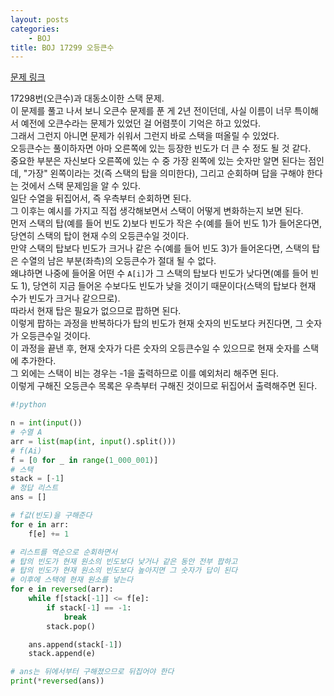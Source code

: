 ```yaml
---
layout: posts
categories:
    - BOJ
title: BOJ 17299 오등큰수
---
```


[문제 링크](https://www.acmicpc.net/problem/17299)

17298번(오큰수)과 대동소이한 스택 문제.  
이 문제를 풀고 나서 보니 오큰수 문제를 푼 게 2년 전이던데, 사실 이름이 너무 특이해서 예전에 오큰수라는 문제가 있었던 걸 어렴풋이 기억은 하고 있었다.  
그래서 그런지 아니면 문제가 쉬워서 그런지 바로 스택을 떠올릴 수 있었다.  
오등큰수는 풀이하자면 아마 오른쪽에 있는 등장한 빈도가 더 큰 수 정도 될 것 같다.  
중요한 부분은 자신보다 오른쪽에 있는 수 중 가장 왼쪽에 있는 숫자만 알면 된다는 점인데, "가장" 왼쪽이라는 것(즉 스택의 탑을 의미한다), 그리고 순회하며 답을 구해야 한다는 것에서 스택 문제임을 알 수 있다.  
일단 수열을 뒤집어서, 즉 우측부터 순회하면 된다.  
그 이후는 예시를 가지고 직접 생각해보면서 스택이 어떻게 변화하는지 보면 된다.  
먼저 스택의 탑(예를 들어 빈도 2)보다 빈도가 작은 수(예를 들어 빈도 1)가 들어온다면, 당연히 스택의 탑이 현재 수의 오등큰수일 것이다.  
만약 스택의 탑보다 빈도가 크거나 같은 수(예를 들어 빈도 3)가 들어온다면, 스택의 탑은 수열의 남은 부분(좌측)의 오등큰수가 절대 될 수 없다.  
왜냐하면 나중에 들어올 어떤 수 `A[i]`가 그 스택의 탑보다 빈도가 낮다면(예를 들어 빈도 1), 당연히 지금 들어온 수보다도 빈도가 낮을 것이기 때문이다(스택의 탑보다 현재 수가 빈도가 크거나 같으므로).  
따라서 현재 탑은 필요가 없으므로 팝하면 된다.  
이렇게 팝하는 과정을 반복하다가 탑의 빈도가 현재 숫자의 빈도보다 커진다면, 그 숫자가 오등큰수일 것이다.  
이 과정을 끝낸 후, 현재 숫자가 다른 숫자의 오등큰수일 수 있으므로 현재 숫자를 스택에 추가한다.  
그 외에는 스택이 비는 경우는 -1을 출력하므로 이를 예외처리 해주면 된다.  
이렇게 구해진 오등큰수 목록은 우측부터 구해진 것이므로 뒤집어서 출력해주면 된다.  


```python
#!python

n = int(input())
# 수열 A
arr = list(map(int, input().split()))
# f(Ai)
f = [0 for _ in range(1_000_001)]
# 스택
stack = [-1]
# 정답 리스트
ans = []

# f값(빈도)을 구해준다
for e in arr:
    f[e] += 1

# 리스트를 역순으로 순회하면서
# 탑의 빈도가 현재 원소의 빈도보다 낮거나 같은 동안 전부 팝하고
# 탑의 빈도가 현재 원소의 빈도보다 높아지면 그 숫자가 답이 된다
# 이후에 스택에 현재 원소를 넣는다
for e in reversed(arr):
    while f[stack[-1]] <= f[e]:
        if stack[-1] == -1:
            break
        stack.pop()

    ans.append(stack[-1])
    stack.append(e)

# ans는 뒤에서부터 구해졌으므로 뒤집어야 한다
print(*reversed(ans))

```
